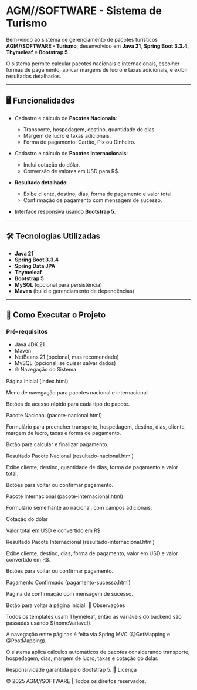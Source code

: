 # AGM//SOFTWARE - Sistema de Turismo

Bem-vindo ao sistema de gerenciamento de pacotes turísticos **AGM//SOFTWARE - Turismo**, desenvolvido em **Java 21**, **Spring Boot 3.3.4**, **Thymeleaf** e **Bootstrap 5**.  

O sistema permite calcular pacotes nacionais e internacionais, escolher formas de pagamento, aplicar margens de lucro e taxas adicionais, e exibir resultados detalhados.

---
## 🖥️ Funcionalidades

- Cadastro e cálculo de **Pacotes Nacionais**:
  - Transporte, hospedagem, destino, quantidade de dias.
  - Margem de lucro e taxas adicionais.
  - Forma de pagamento: Cartão, Pix ou Dinheiro.
  
- Cadastro e cálculo de **Pacotes Internacionais**:
  - Inclui cotação do dólar.
  - Conversão de valores em USD para R$.
  
- **Resultado detalhado**:
  - Exibe cliente, destino, dias, forma de pagamento e valor total.
  - Confirmação de pagamento com mensagem de sucesso.

- Interface responsiva usando **Bootstrap 5**.

---

## 🛠️ Tecnologias Utilizadas

- **Java 21**
- **Spring Boot 3.3.4**
- **Spring Data JPA**
- **Thymeleaf**
- **Bootstrap 5**
- **MySQL** (opcional para persistência)
- **Maven** (build e gerenciamento de dependências)

---
## 🚀 Como Executar o Projeto

### Pré-requisitos

- Java JDK 21
- Maven
- NetBeans 21 (opcional, mas recomendado)
- MySQL (opcional, se quiser salvar dados)
- 🌐 Navegação do Sistema

Página Inicial (index.html)

Menu de navegação para pacotes nacional e internacional.

Botões de acesso rápido para cada tipo de pacote.

Pacote Nacional (pacote-nacional.html)

Formulário para preencher transporte, hospedagem, destino, dias, cliente, margem de lucro, taxas e forma de pagamento.

Botão para calcular e finalizar pagamento.

Resultado Pacote Nacional (resultado-nacional.html)

Exibe cliente, destino, quantidade de dias, forma de pagamento e valor total.

Botões para voltar ou confirmar pagamento.

Pacote Internacional (pacote-internacional.html)

Formulário semelhante ao nacional, com campos adicionais:

Cotação do dólar

Valor total em USD e convertido em R$

Resultado Pacote Internacional (resultado-internacional.html)

Exibe cliente, destino, dias, forma de pagamento, valor em USD e valor convertido em R$.

Botões para voltar ou confirmar pagamento.

Pagamento Confirmado (pagamento-sucesso.html)

Página de confirmação com mensagem de sucesso.

Botão para voltar à página inicial.
📌 Observações

Todos os templates usam Thymeleaf, então as variáveis do backend são passadas usando ${nomeVariavel}.

A navegação entre páginas é feita via Spring MVC (@GetMapping e @PostMapping).

O sistema aplica cálculos automáticos de pacotes considerando transporte, hospedagem, dias, margem de lucro, taxas e cotação do dólar.

Responsividade garantida pelo Bootstrap 5.
📝 Licença

© 2025 AGM//SOFTWARE | Todos os direitos reservados.
